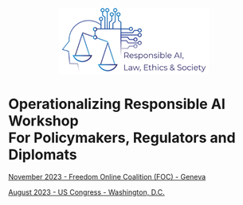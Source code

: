 <div style="text-align: center;">
    <img src="assets/logo.png" alt="Responsible AI, Law, Ethics & Society Logo" style="width:300px;">
</div>

# Operationalizing Responsible AI Workshop <br> For Policymakers, Regulators and Diplomats

[November 2023 - Freedom Online Coalition (FOC) - Geneva](23-foc)

[August 2023 - US Congress - Washington, D.C.](23-congress)

